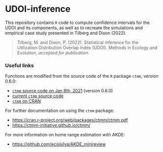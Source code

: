 # UDOI-inference

This repository contains `R` code to compute confidence intervals for the UDOI and its components, as well as to recreate the simulations and empirical case study presented in Tilberg and Dixon (2022).

>Tilberg, M. and Dixon, P. (2022). Statistical inference for the Utilization Distribution Overlap Index (UDOI). Methods in Ecology and Evolution, *accepted for publication*.


### Useful links
Functions are modified from the source code of the `R` package `ctmm`, version 0.6.0:

- [`ctmm` source code on Jan 8th, 2021](https://github.com/ctmm-initiative/ctmm/tree/4c0b7df669269087443c6907b81df6f5d6de5f13/R) (version 0.6.0)
- [current `ctmm` source code](https://github.com/ctmm-initiative/ctmm)
- [`ctmm` on CRAN](https://CRAN.R-project.org/package=ctmm)

For further documentation on using the `ctmm` package:
- https://cran.r-project.org/web/packages/ctmm/ctmm.pdf
- https://ctmm-initiative.github.io/ctmm/

For more information on home range estimation with AKDE:
- https://github.com/ecoisilva/AKDE_minireview

